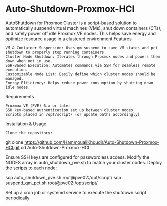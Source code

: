 # Auto-Shutdown-Proxmox-HCI
AutoShutdown for Proxmox Cluster is a script-based solution to automatically suspend virtual machines (VMs), shut down containers (CTs), and safely power off idle Proxmox VE nodes. This helps save energy and optimize resource usage in a clustered environment
Features

    VM & Container Suspension: Uses qm suspend to save VM states and pct shutdown to properly stop running containers.
    Cluster Node Shutdown: Iterates through Proxmox nodes and powers them down when not in use.
    SSH-Based Execution: Automates commands via SSH for seamless remote execution.
    Customizable Node List: Easily define which cluster nodes should be managed.
    Energy Efficiency: Helps reduce power consumption by shutting down idle nodes.

Requirements

    Proxmox VE (PVE) 6.x or later
    SSH key-based authentication set up between cluster nodes
    Scripts placed in /opt/script/ (or update paths accordingly)

Installation & Usage

    Clone the repository:

git clone https://github.com/HammoualiKhoudir/Auto-Shutdown-Proxmox-HCI.git
cd Auto-Shutdown-Proxmox-HCI

Ensure SSH keys are configured for passwordless access.
Modify the NODES array in auto_shutdown_pve.sh to match your cluster nodes.
Deploy the scripts to each node:

scp auto_shutdown_pve.sh root@pve02:/opt/script/
scp suspend_qm_pct.sh root@pve02:/opt/script/

Set up a cron job or systemd service to execute the shutdown script periodically
